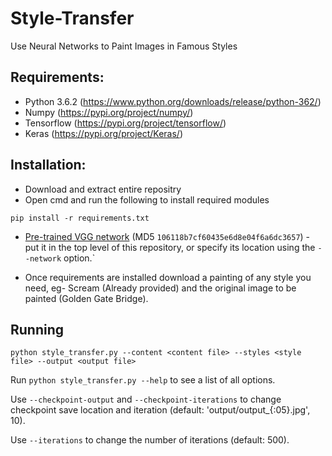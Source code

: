 # Style-Transfer
Use Neural Networks to Paint Images in Famous Styles

## Requirements:
* Python 3.6.2 (https://www.python.org/downloads/release/python-362/)
* Numpy (https://pypi.org/project/numpy/)
* Tensorflow (https://pypi.org/project/tensorflow/)
* Keras (https://pypi.org/project/Keras/)

## Installation:
* Download and extract entire repositry
* Open cmd and run the following to install required modules
```
pip install -r requirements.txt 
```
* [Pre-trained VGG network][net] (MD5 `106118b7cf60435e6d8e04f6a6dc3657`) - put it in the top level of this repository, or specify its location using the `--network` option.`

* Once requirements are installed download a painting of any style you need, eg- Scream (Already provided) and the original image to be painted (Golden Gate Bridge).

## Running
```
python style_transfer.py --content <content file> --styles <style file> --output <output file>
```
Run `python style_transfer.py --help` to see a list of all options.

Use `--checkpoint-output` and `--checkpoint-iterations` to change checkpoint save location and iteration (default: 'output/output_{:05}.jpg', 10).

Use `--iterations` to change the number of iterations (default: 500).

[net]: http://www.vlfeat.org/matconvnet/models/imagenet-vgg-verydeep-19.mat
